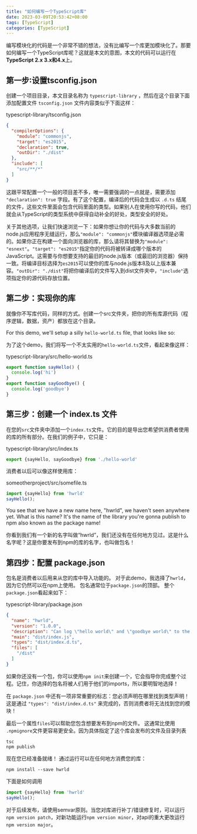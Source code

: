 ```yaml
---
title: "如何编写一个TypeScript库"
date: 2023-03-09T20:53:42+08:00
tags: [TypeScript]
categories: [TypeScript]
---
```


编写模块化的代码是一个非常不错的想法，没有比编写一个库更加模块化了。那要如何编写一个TypeScript库呢？这就是本文的意图，本文的代码可以运行在**TypeScript 2.x 3.x和4.x**上。

<!-- more -->

## 第一步∶设置tsconfig.json

创建一个项目目录，本文目录名称为 `typescript-library` ，然后在这个目录下面添加配置文件 `tsconfig.json` 文件内容类似于下面这样：

typescript-library/tsconfig.json

```json
{
  "compilerOptions": {
    "module": "commonjs",
    "target": "es2015",
    "declaration": true,
    "outDir": "./dist"
  },
  "include": [
    "src/**/*"
  ]
}
```

这跟平常配置一个一般的项目差不多，唯一需要强调的一点就是，需要添加 `"declaration": true` 字段。有了这个配置，编译后的代码会生成以 `.d.ts` 结尾的文件，这些文件里面会包含代码里面的类型。如果别人在使用你写的代码，他们就会从TypeScript的类型系统中获得自动补全的好处，类型安全的好处。

关于其他选项，让我们快速浏览一下：如果你想让你的代码与大多数当前的node.js应用程序无缝运行，那么`"module": "commonjs"`模块编译器选项是必需的。如果你正在构建一个面向浏览器的库，那么请将其替换为`"module": "esnext"`。`"target": "es2015"`指定你的代码将被转译成哪个版本的JavaScript。这需要与你想要支持的最旧的node.js版本（或最旧的浏览器）保持一致。将编译目标选择为`es2015`可以使你的库与node.js版本8及以上版本兼容。`"outDir": "./dist"`将把你编译后的文件写入到dist文件夹中，`"include"`选项指定你的源代码存放位置。

## 第二步：实现你的库

就像你不写库代码，同样的方式。创建一个src文件夹，把你的所有库源代码（程序逻辑，数据，资产）都放在这个目录。

For this demo, we'll setup a silly `hello-world.ts` file, that looks like so:

为了这个demo，我们将写一个不太实用的`hello-world.ts`文件，看起来像这样：

typescript-library/src/hello-world.ts

```TypeScript
export function sayHello() {
  console.log('hi')
}
export function sayGoodbye() {
  console.log('goodbye')
}

```

## 第三步：创建一个 index.ts 文件

在您的`src`文件夹中添加一个`index.ts`文件。它的目的是导出您希望供消费者使用的库的所有部分。在我们的例子中，它只是：

typescript-library/src/index.ts

```TypeScript
export {sayHello, sayGoodbye} from './hello-world'
```

消费者以后可以像这样使用库：

someotherproject/src/somefile.ts

```TypeScript
import {sayHello} from 'hwrld'
sayHello();
```

You see that we have a new name here, "hwrld", we haven't seen anywhere yet. What is this name? It's the name of the library you're gonna publish to npm also known as the package name!

你看到我们有一个新的名字叫做“hwrld”，我们还没有在任何地方见过。这是什么名字呢？这是你要发布到npm的库的名字，也叫做包名！

## 第四步：配置 package.json

包名是消费者以后用来从您的库中导入功能的。 对于此demo，我选择了`hwrld`，因为它仍然可以在npm上使用。 包名通常位于`package.json`的顶部。 整个`package.json`看起来如下：

typescript-library/package.json

```json
{
  "name": "hwrld",
  "version": "1.0.0",
  "description": "Can log \"hello world\" and \"goodbye world\" to the console!",
  "main": "dist/index.js",
  "types": "dist/index.d.ts",
  "files": [
    "/dist"
  ]
}

```

如果你还没有一个包，你可以使用`npm init`来创建一个，它会指导你完成整个过程。记住，你选择的包名将被人们用于他们的imports，所以要明智地选择！

在 `package.json` 中还有一项非常重要的标志：您必须声明在哪里找到类型声明！ 这是通过 `"types": "dist/index.d.ts"` 来完成的，否则消费者将无法找到您的模块！

最后一个属性`files`可以帮助您包含想要发布到npm的文件。 这通常比使用 `.npmignore`文件更容易更安全。因为具体指定了这个库会发布的文件及目录列表

```shell
tsc
npm publish
```

现在您已经准备就绪！ 通过运行可以在任何地方消费您的库：

```shell
npm install --save hwrld
```

下面是如何调用

```TypeScript
import {sayHello} from 'hwrld'
sayHello();
```

对于后续发布，请使用semvar原则。当您对库进行补丁/错误修复时，可以运行`npm version patch`，对新功能运行`npm version minor`，对api的重大更改运行`npm version major`。
